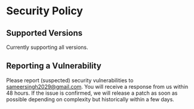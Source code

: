 # Security Policy

## Supported Versions

Currently supporting all versions.

## Reporting a Vulnerability

Please report (suspected) security vulnerabilities to sameersingh2029@gmail.com. 
You will receive a response from us within 48 hours. 
If the issue is confirmed, 
we will release a patch as soon as possible depending on complexity 
but historically within a few days.
